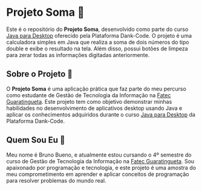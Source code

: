 # Projeto Soma 🧮

Este é o repositório do **Projeto Soma**, desenvolvido como parte do curso [Java para Desktop](https://cursos.dankicode.com/campus/curso-java-desktop) oferecido pela Plataforma Dank-Code. O projeto é uma calculadora simples em Java que realiza a soma de dois números do tipo double e exibe o resultado na tela. Além disso, possui botões de limpeza para zerar todas as informações digitadas anteriormente.

## Sobre o Projeto 📜

O **Projeto Soma** é uma aplicação prática que faz parte do meu percurso como estudante de Gestão de Tecnologia da Informação na [Fatec Guaratingueta](https://www.cps.sp.gov.br/fatecs/fatec-guaratingueta-prof-joao-mod/). Este projeto tem como objetivo demonstrar minhas habilidades no desenvolvimento de aplicativos desktop usando Java e aplicar os conhecimentos adquiridos durante o curso [Java para Desktop](https://cursos.dankicode.com/) da Plataforma Dank-Code.

## Quem Sou Eu 👤

Meu nome é Bruno Bueno, e atualmente estou cursando o 4º semestre do curso de Gestão de Tecnologia da Informação na [Fatec Guaratingueta](https://www.cps.sp.gov.br/cursos-fatec/gestao-da-tecnologia-da-informacao/). Sou apaixonado por programação e tecnologia, e este projeto é uma amostra do meu comprometimento em aprender e aplicar conceitos de programação para resolver problemas do mundo real.
